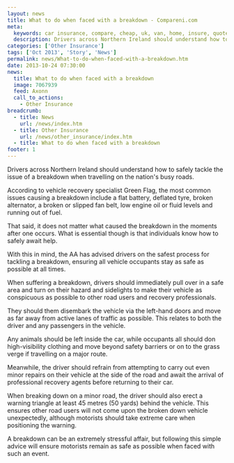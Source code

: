 ```yaml
---
layout: news
title: What to do when faced with a breakdown - Compareni.com
meta:
  keywords: car insurance, compare, cheap, uk, van, home, insure, quotes, online, comparison, bike, loans, life
  description: Drivers across Northern Ireland should understand how to safely tackle the issue of a breakdown when travelling on the nation&#39;s busy roads
categories: ['Other Insurance']
tags: ['Oct 2013', 'Story', 'News']
permalink: news/What-to-do-when-faced-with-a-breakdown.htm
date: 2013-10-24 07:30:00
news:
  title: What to do when faced with a breakdown
  image: 7067939
  feed: Axonn
  call_to_actions:
    - Other Insurance
breadcrumb:
  - title: News
    url: /news/index.htm
  - title: Other Insurance
    url: /news/other_insurance/index.htm
  - title: What to do when faced with a breakdown
footer: 1
---
```


Drivers across Northern Ireland should understand how to safely tackle the issue of a breakdown when travelling on the nation&#39;s busy roads.

According to vehicle recovery specialist Green Flag, the most common issues causing a breakdown include a flat battery, deflated tyre, broken alternator, a broken or slipped fan belt, low engine oil or fluid levels and running out of fuel.

That said, it does not matter what caused the breakdown in the moments after one occurs. What is essential though is that individuals know how to safely await help.

With this in mind, the AA has advised drivers on the safest process for tackling a breakdown, ensuring all vehicle occupants stay as safe as possible at all times.

When suffering a breakdown, drivers should immediately pull over in a safe area and turn on their hazard and sidelights to make their vehicle as conspicuous as possible to other road users and recovery professionals.

They should them disembark the vehicle via the left-hand doors and move as far away from active lanes of traffic as possible. This relates to both the driver and any passengers in the vehicle.

Any animals should be left inside the car, while occupants all should don high-visibility clothing and move beyond safety barriers or on to the grass verge if travelling on a major route.

Meanwhile, the driver should refrain from attempting to carry out even minor repairs on their vehicle at the side of the road and await the arrival of professional recovery agents before returning to their car.

When breaking down on a minor road, the driver should also erect a warning triangle at least 45 metres (50 yards) behind the vehicle. This ensures other road users will not come upon the broken down vehicle unexpectedly, although motorists should take extreme care when positioning the warning.

A breakdown can be an extremely stressful affair, but following this simple advice will ensure motorists remain as safe as possible when faced with such an event.
